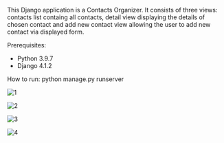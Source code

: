 This Django application is a Contacts Organizer. It consists of three views: contacts list containg all contacts, detail view displaying the details of chosen contact and add new contact view allowing the user to add new contact via displayed form.

Prerequisites:

- Python 3.9.7
- Django 4.1.2

How to run: python manage.py runserver





![1](https://user-images.githubusercontent.com/89083426/198855439-10017c81-acdc-48eb-aff5-7824e335fc9b.png)






![2](https://user-images.githubusercontent.com/89083426/198855442-ac51c9a1-3151-4be4-a5e3-b8d5b846acf4.png)






![3](https://user-images.githubusercontent.com/89083426/198855443-11ccacde-3c04-45e2-adca-3129964cc57b.png)





![4](https://user-images.githubusercontent.com/89083426/198855449-cb66f70e-c5db-4122-9067-78bef73c2f7e.png)
















